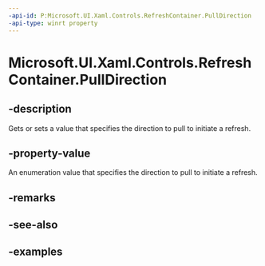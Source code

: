```yaml
---
-api-id: P:Microsoft.UI.Xaml.Controls.RefreshContainer.PullDirection
-api-type: winrt property
---
```


<!-- Property syntax.
public RefreshPullDirection PullDirection { get;  set; }
-->

# Microsoft.UI.Xaml.Controls.RefreshContainer.PullDirection

## -description

Gets or sets a value that specifies the direction to pull to initiate a refresh.

## -property-value

An enumeration value that specifies the direction to pull to initiate a refresh.

## -remarks

## -see-also

## -examples

